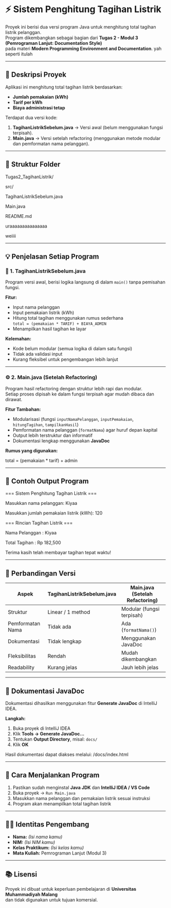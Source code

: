 # ⚡ Sistem Penghitung Tagihan Listrik

Proyek ini berisi dua versi program Java untuk menghitung total tagihan listrik pelanggan.  
Program dikembangkan sebagai bagian dari **Tugas 2 - Modul 3 (Pemrograman Lanjut: Documentation Style)**  
pada materi **Modern Programming Environment and Documentation**.
yah seperti itulah

---

## 📘 Deskripsi Proyek

Aplikasi ini menghitung total tagihan listrik berdasarkan:
- **Jumlah pemakaian (kWh)**
- **Tarif per kWh**
- **Biaya administrasi tetap**

Terdapat dua versi kode:
1. **TagihanListrikSebelum.java** → Versi awal (belum menggunakan fungsi terpisah).
2. **Main.java** → Versi setelah refactoring (menggunakan metode modular dan pemformatan nama pelanggan).

---

## 🧩 Struktur Folder

Tugas2_TagihanListrik/

src/

TagihanListrikSebelum.java

Main.java

README.md

uraaaaaaaaaaaaaaa

weiiii

---

## 💡 Penjelasan Setiap Program

### 🧾 1. TagihanListrikSebelum.java

Program versi awal, berisi logika langsung di dalam `main()` tanpa pemisahan fungsi.

**Fitur:**
- Input nama pelanggan
- Input pemakaian listrik (kWh)
- Hitung total tagihan menggunakan rumus sederhana  
  `total = (pemakaian * TARIF) + BIAYA_ADMIN`
- Menampilkan hasil tagihan ke layar

**Kelemahan:**
- Kode belum modular (semua logika di dalam satu fungsi)
- Tidak ada validasi input
- Kurang fleksibel untuk pengembangan lebih lanjut

---

### ⚙️ 2. Main.java (Setelah Refactoring)

Program hasil refactoring dengan struktur lebih rapi dan modular.  
Setiap proses dipisah ke dalam fungsi terpisah agar mudah dibaca dan dirawat.

**Fitur Tambahan:**
- Modularisasi (fungsi `inputNamaPelanggan`, `inputPemakaian`, `hitungTagihan`, `tampilkanHasil`)
- Pemformatan nama pelanggan (`formatNama`) agar huruf depan kapital
- Output lebih terstruktur dan informatif
- Dokumentasi lengkap menggunakan **JavaDoc**

**Rumus yang digunakan:**

total = (pemakaian * tarif) + admin


---

## 🧠 Contoh Output Program

=== Sistem Penghitung Tagihan Listrik ===

Masukkan nama pelanggan: Kiyaa

Masukkan jumlah pemakaian listrik (kWh): 120

=== Rincian Tagihan Listrik ===

Nama Pelanggan : Kiyaa

Total Tagihan : Rp 182,500

Terima kasih telah membayar tagihan tepat waktu!


---

## 🧩 Perbandingan Versi

| Aspek | TagihanListrikSebelum.java | Main.java (Setelah Refactoring) |
|-------|------------------------------|----------------------------------|
| Struktur | Linear / 1 method | Modular (fungsi terpisah) |
| Pemformatan Nama | Tidak ada | Ada (`formatNama()`) |
| Dokumentasi | Tidak lengkap | Menggunakan JavaDoc |
| Fleksibilitas | Rendah | Mudah dikembangkan |
| Readability | Kurang jelas | Jauh lebih jelas |

---

## 🧾 Dokumentasi JavaDoc

Dokumentasi dihasilkan menggunakan fitur **Generate JavaDoc** di IntelliJ IDEA.

**Langkah:**
1. Buka proyek di IntelliJ IDEA
2. Klik **Tools → Generate JavaDoc...**
3. Tentukan **Output Directory**, misal: `docs/`
4. Klik **OK**

Hasil dokumentasi dapat diakses melalui:
/docs/index.html


---

## 🧰 Cara Menjalankan Program

1. Pastikan sudah menginstal **Java JDK** dan **IntelliJ IDEA / VS Code**
2. Buka proyek → `Run Main.java`
3. Masukkan nama pelanggan dan pemakaian listrik sesuai instruksi
4. Program akan menampilkan total tagihan listrik

---

## 👨‍💻 Identitas Pengembang
- **Nama:** _(Isi nama kamu)_
- **NIM:** _(Isi NIM kamu)_
- **Kelas Praktikum:** _(Isi kelas kamu)_
- **Mata Kuliah:** Pemrograman Lanjut (Modul 3)

---

## 📚 Lisensi
Proyek ini dibuat untuk keperluan pembelajaran di **Universitas Muhammadiyah Malang**  
dan tidak digunakan untuk tujuan komersial.
